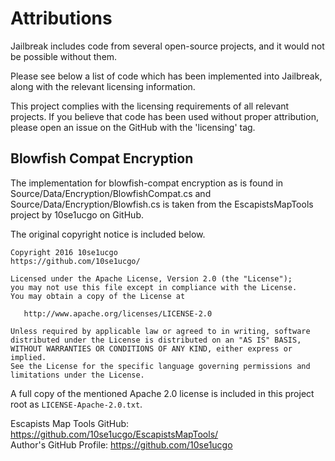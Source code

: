 # Attributions
Jailbreak includes code from several open-source projects, and it would not be possible without them.

Please see below a list of code which has been implemented into Jailbreak, along with the relevant licensing information.

This project complies with the licensing requirements of all relevant projects. If you believe that code has been used without proper attribution, please open an issue on the GitHub with the 'licensing' tag.

## Blowfish Compat Encryption
The implementation for blowfish-compat encryption as is found in Source/Data/Encryption/BlowfishCompat.cs and Source/Data/Encryption/Blowfish.cs is taken from the EscapistsMapTools project by 10se1ucgo on GitHub.

The original copyright notice is included below.

```
Copyright 2016 10se1ucgo
https://github.com/10se1ucgo/

Licensed under the Apache License, Version 2.0 (the "License");
you may not use this file except in compliance with the License.
You may obtain a copy of the License at

   http://www.apache.org/licenses/LICENSE-2.0

Unless required by applicable law or agreed to in writing, software
distributed under the License is distributed on an "AS IS" BASIS,
WITHOUT WARRANTIES OR CONDITIONS OF ANY KIND, either express or implied.
See the License for the specific language governing permissions and
limitations under the License.
```

A full copy of the mentioned Apache 2.0 license is included in this project root as `LICENSE-Apache-2.0.txt`.

Escapists Map Tools GitHub: https://github.com/10se1ucgo/EscapistsMapTools/  
Author's GitHub Profile: https://github.com/10se1ucgo